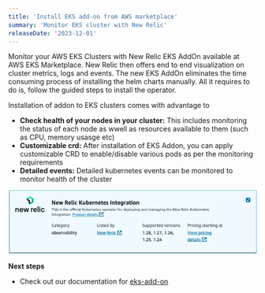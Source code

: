 ```yaml
---
title: 'Install EKS add-on from AWS marketplace'
summary: 'Monitor EKS cluster with New Relic'
releaseDate: '2023-12-01'
---
```


Monitor your AWS EKS Clusters with New Relic EKS AddOn available at AWS EKS Marketplace. New Relic then offers end to end visualization on cluster metrics, logs and events. The new EKS AddOn eliminates the time consuming process of installing the helm charts manually. All it requires to do is, follow the guided steps to install the operator.

Installation of addon to EKS clusters comes with advantage to 

* **Check health of your nodes in your cluster:**  This includes monitoring the status of each node as wwell as resources available to them (such as CPU, memory usasge etc)
* **Customizable crd:** After installation of EKS Addon, you can apply customizable CRD to enable/disable various pods as per the monitoring requirements
* **Detailed events:** Detailed kubernetes events can be monitored to monitor health of the cluster
  

![A screenshot showing K8s operator in AWS Marketplace](./images/aws-newrelic-eks-addon.webp)

**Next steps**

* Check out our documentation for [eks-add-on](https://docs.newrelic.com/docs/infrastructure/amazon-integrations/connect/eks-add-on/)
